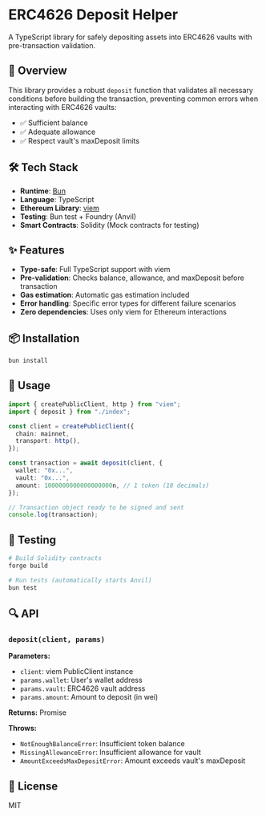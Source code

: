 # ERC4626 Deposit Helper

A TypeScript library for safely depositing assets into ERC4626 vaults with pre-transaction validation.

## 🎯 Overview

This library provides a robust `deposit` function that validates all necessary conditions before building the transaction, preventing common errors when interacting with ERC4626 vaults:
- ✅ Sufficient balance
- ✅ Adequate allowance
- ✅ Respect vault's maxDeposit limits

## 🛠️ Tech Stack

- **Runtime**: [Bun](https://bun.sh)
- **Language**: TypeScript
- **Ethereum Library**: [viem](https://viem.sh)
- **Testing**: Bun test + Foundry (Anvil)
- **Smart Contracts**: Solidity (Mock contracts for testing)

## ✨ Features

- **Type-safe**: Full TypeScript support with viem
- **Pre-validation**: Checks balance, allowance, and maxDeposit before transaction
- **Gas estimation**: Automatic gas estimation included
- **Error handling**: Specific error types for different failure scenarios
- **Zero dependencies**: Uses only viem for Ethereum interactions

## 📦 Installation

```bash
bun install
```

## 🚀 Usage

```typescript
import { createPublicClient, http } from "viem";
import { deposit } from "./index";

const client = createPublicClient({
  chain: mainnet,
  transport: http(),
});

const transaction = await deposit(client, {
  wallet: "0x...",
  vault: "0x...",
  amount: 1000000000000000000n, // 1 token (18 decimals)
});

// Transaction object ready to be signed and sent
console.log(transaction);
```

## 🧪 Testing

```bash
# Build Solidity contracts
forge build

# Run tests (automatically starts Anvil)
bun test
```

## 🔍 API

### `deposit(client, params)`

**Parameters:**
- `client`: viem PublicClient instance
- `params.wallet`: User's wallet address
- `params.vault`: ERC4626 vault address
- `params.amount`: Amount to deposit (in wei)

**Returns:** Promise<Transaction>

**Throws:**
- `NotEnoughBalanceError`: Insufficient token balance
- `MissingAllowanceError`: Insufficient allowance for vault
- `AmountExceedsMaxDepositError`: Amount exceeds vault's maxDeposit

## 📝 License

MIT
